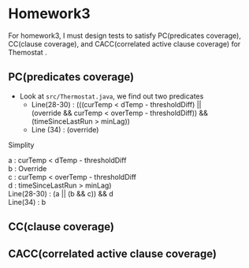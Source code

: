 # Homework3
For homework3, I must design tests to satisfy PC(predicates coverage), CC(clause coverage), and CACC(correlated active clause coverage) for Themostat .

## PC(predicates coverage)
- Look at `src/Thermostat.java`, we find out two predicates
  - Line(28-30) : (((curTemp < dTemp - thresholdDiff) ||  
            (override && curTemp < overTemp - thresholdDiff)) &&  
            (timeSinceLastRun > minLag))  
  - Line (34) : (override)  

Simplity

a : curTemp < dTemp - thresholdDiff  
b : Override  
c : curTemp < overTemp - thresholdDiff  
d : timeSinceLastRun > minLag)  
Line(28-30) : (a || (b && c)) && d  
Line(34) : b  

## CC(clause coverage)


## CACC(correlated active clause coverage)

